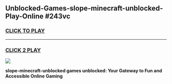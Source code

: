 
## Unblocked-Games-slope-minecraft-unblocked-Play-Online #243vc
<h3>
<a href="https://news.freeplayer.one?title=slope-minecraft-unblocked&ref=3">CLICK TO PLAY</a></h3>
<hr>

<h3>
<a href="https://news.freeplayer.one?title=slope-minecraft-unblocked&ref=3">CLICK 2 PLAY</a>
  
</h3>

<a href="https://news.freeplayer.one?title=slope-minecraft-unblocked&ref=3"><img src="https://clearcache.store/games.png"></a>


**slope-minecraft-unblocked games unblocked: Your Gateway to Fun and Accessible Online Gaming**
